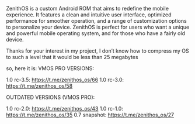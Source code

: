 ZenithOS is a custom Android ROM that aims to redefine the mobile experience. It features a clean and intuitive user interface, optimized performance for smoother operation, and a range of customization options to personalize your device. ZenithOS is perfect for users who want a unique and powerful mobile operating system, and for those who have a fairly old device.

Thanks for your interest in my project, 
I don’t know how to compress my OS to such a level that it would be less than 25 megabytes

so, here it is:
VMOS PRO VERSIONS:

1.0 rc-3.5: https://t.me/zenithos_os/66
1.0 rc-3.0: https://t.me/zenithos_os/58

OUTDATED VERSIONS (VMOS PRO):

1.0 rc-2.0: https://t.me/zenithos_os/43
1.0 rc-1.0: https://t.me/zenithos_os/35
0.7 snapshot: https://t.me/zenithos_os/27
